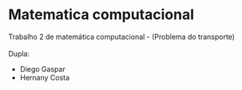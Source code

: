 # Matematica computacional
Trabalho 2 de matemática computacional - (Problema do transporte) </br></br>
Dupla: 
- Diego Gaspar 
- Hernany Costa

